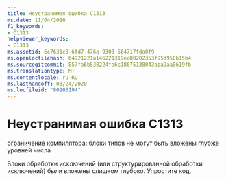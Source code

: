 ```yaml
---
title: Неустранимая ошибка C1313
ms.date: 11/04/2016
f1_keywords:
- C1313
helpviewer_keywords:
- C1313
ms.assetid: 6c7631c8-6fd7-476a-9303-564717fda0f9
ms.openlocfilehash: 64921221a146221319ec80202353f95d950b15b4
ms.sourcegitcommit: 857fa6b530224fa6c18675138043aba9aa0619fb
ms.translationtype: MT
ms.contentlocale: ru-RU
ms.lasthandoff: 03/24/2020
ms.locfileid: "80203194"
---
```

# <a name="fatal-error-c1313"></a>Неустранимая ошибка C1313

ограничение компилятора: блоки типов не могут быть вложены глубже уровней числа

Блоки обработки исключений (или структурированной обработки исключений) были вложены слишком глубоко.  Упростите код.
